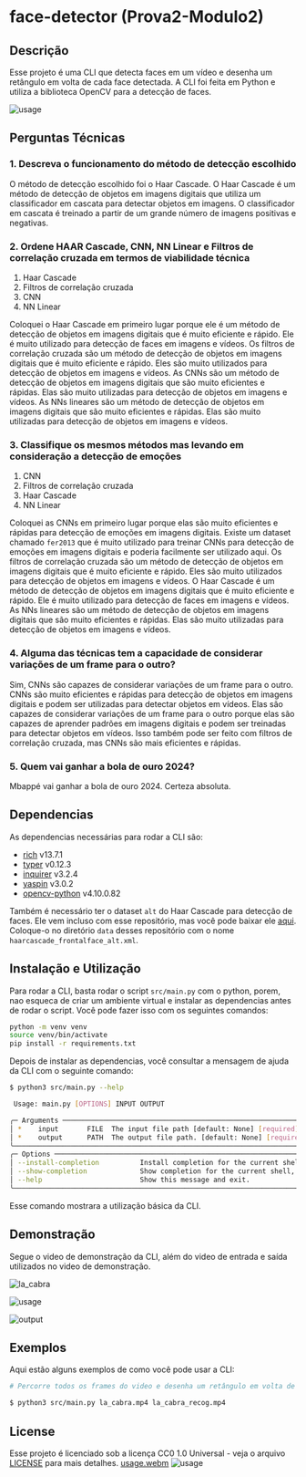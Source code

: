 # face-detector (Prova2-Modulo2)

## Descrição

Esse projeto é uma CLI que detecta faces em um vídeo e desenha um retângulo em volta de cada face detectada. A CLI foi feita em Python e utiliza a biblioteca OpenCV para a detecção de faces.

![usage](https://github.com/GustavoWidman/Prova2-Modulo2/assets/123963822/ad305ee4-325c-43b6-b200-2a53fe3202eb)

## Perguntas Técnicas

### 1. Descreva o funcionamento do método de detecção escolhido

O método de detecção escolhido foi o Haar Cascade. O Haar Cascade é um método de detecção de objetos em imagens digitais que utiliza um classificador em cascata para detectar objetos em imagens. O classificador em cascata é treinado a partir de um grande número de imagens positivas e negativas.

### 2. Ordene HAAR Cascade, CNN, NN Linear e Filtros de correlação cruzada em termos de viabilidade técnica

1. Haar Cascade
2. Filtros de correlação cruzada
3. CNN
4. NN Linear

Coloquei o Haar Cascade em primeiro lugar porque ele é um método de detecção de objetos em imagens digitais que é muito eficiente e rápido. Ele é muito utilizado para detecção de faces em imagens e vídeos. Os filtros de correlação cruzada são um método de detecção de objetos em imagens digitais que é muito eficiente e rápido. Eles são muito utilizados para detecção de objetos em imagens e vídeos. As CNNs são um método de detecção de objetos em imagens digitais que são muito eficientes e rápidas. Elas são muito utilizadas para detecção de objetos em imagens e vídeos. As NNs lineares são um método de detecção de objetos em imagens digitais que são muito eficientes e rápidas. Elas são muito utilizadas para detecção de objetos em imagens e vídeos.

### 3. Classifique os mesmos métodos mas levando em consideração a detecção de emoções

1. CNN
2. Filtros de correlação cruzada
3. Haar Cascade
4. NN Linear

Coloquei as CNNs em primeiro lugar porque elas são muito eficientes e rápidas para detecção de emoções em imagens digitais. Existe um dataset chamado `fer2013` que é muito utilizado para treinar CNNs para detecção de emoções em imagens digitais e poderia facilmente ser utilizado aqui. Os filtros de correlação cruzada são um método de detecção de objetos em imagens digitais que é muito eficiente e rápido. Eles são muito utilizados para detecção de objetos em imagens e vídeos. O Haar Cascade é um método de detecção de objetos em imagens digitais que é muito eficiente e rápido. Ele é muito utilizado para detecção de faces em imagens e vídeos. As NNs lineares são um método de detecção de objetos em imagens digitais que são muito eficientes e rápidas. Elas são muito utilizadas para detecção de objetos em imagens e vídeos.

### 4. Alguma das técnicas tem a capacidade de considerar variações de um frame para o outro?

Sim, CNNs são capazes de considerar variações de um frame para o outro. CNNs são muito eficientes e rápidas para detecção de objetos em imagens digitais e podem ser utilizadas para detectar objetos em vídeos. Elas são capazes de considerar variações de um frame para o outro porque elas são capazes de aprender padrões em imagens digitais e podem ser treinadas para detectar objetos em vídeos. Isso também pode ser feito com filtros de correlação cruzada, mas CNNs são mais eficientes e rápidas.

### 5. Quem vai ganhar a bola de ouro 2024?

Mbappé vai ganhar a bola de ouro 2024. Certeza absoluta.

## Dependencias

As dependencias necessárias para rodar a CLI são:

- [rich](https://pypi.org/project/rich/) v13.7.1
- [typer](https://pypi.org/project/typer/) v0.12.3
- [inquirer](https://pypi.org/project/inquirer/) v3.2.4
- [yaspin](https://pypi.org/project/yaspin/) v3.0.2
- [opencv-python](https://pypi.org/project/opencv-python/) v4.10.0.82

Também é necessário ter o dataset `alt` do Haar Cascade para detecção de faces. Ele vem incluso com esse repositório, mas você pode baixar ele [aqui](https://github.com/opencv/opencv/blob/master/data/haarcascades/haarcascade_frontalface_alt.xml). Coloque-o no diretório `data` desses repositório com o nome `haarcascade_frontalface_alt.xml`.

## Instalação e Utilização

Para rodar a CLI, basta rodar o script `src/main.py` com o python, porem, nao esqueca de criar um ambiente virtual e instalar as dependencias antes de rodar o script. Você pode fazer isso com os seguintes comandos:

```bash
python -m venv venv
source venv/bin/activate
pip install -r requirements.txt
```

Depois de instalar as dependencias, você consultar a mensagem de ajuda da CLI com o seguinte comando:

```bash
$ python3 src/main.py --help

 Usage: main.py [OPTIONS] INPUT OUTPUT

╭─ Arguments ────────────────────────────────────────────────────────────────────────────────────────────────────────────────────────────────╮
│ *    input       FILE  The input file path [default: None] [required]                                                                      │
│ *    output      PATH  The output file path. [default: None] [required]                                                                    │
╰────────────────────────────────────────────────────────────────────────────────────────────────────────────────────────────────────────────╯
╭─ Options ──────────────────────────────────────────────────────────────────────────────────────────────────────────────────────────────────╮
│ --install-completion          Install completion for the current shell.                                                                    │
│ --show-completion             Show completion for the current shell, to copy it or customize the installation.                             │
│ --help                        Show this message and exit.                                                                                  │
╰────────────────────────────────────────────────────────────────────────────────────────────────────────────────────────────────────────────╯
```

Esse comando mostrara a utilização básica da CLI.

## Demonstração

Segue o video de demonstração da CLI, além do video de entrada e saída utilizados no video de demonstração.

![la_cabra](https://github.com/GustavoWidman/Prova2-Modulo2/assets/123963822/aada0b73-63b4-4cbf-836f-4c73a621d902)

![usage](https://github.com/GustavoWidman/Prova2-Modulo2/assets/123963822/ad305ee4-325c-43b6-b200-2a53fe3202eb)

![output](https://github.com/GustavoWidman/Prova2-Modulo2/assets/123963822/e3c98487-4de4-423d-b92f-3f59e7ef4e24)

## Exemplos

Aqui estão alguns exemplos de como você pode usar a CLI:

```bash
# Percorre todos os frames do video e desenha um retângulo em volta de cada face detectada

$ python3 src/main.py la_cabra.mp4 la_cabra_recog.mp4
```

## License

Esse projeto é licenciado sob a licença CC0 1.0 Universal - veja o arquivo [LICENSE](LICENSE) para mais detalhes.
[usage.webm](https://github.com/GustavoWidman/Prova2-Modulo2/assets/123963822/bb43e404-4eb8-4859-854f-8226944e29d0)
![usage](https://github.com/GustavoWidman/Prova2-Modulo2/assets/123963822/51a98c07-3ba8-44ce-bfb0-8b46eabf498e)
